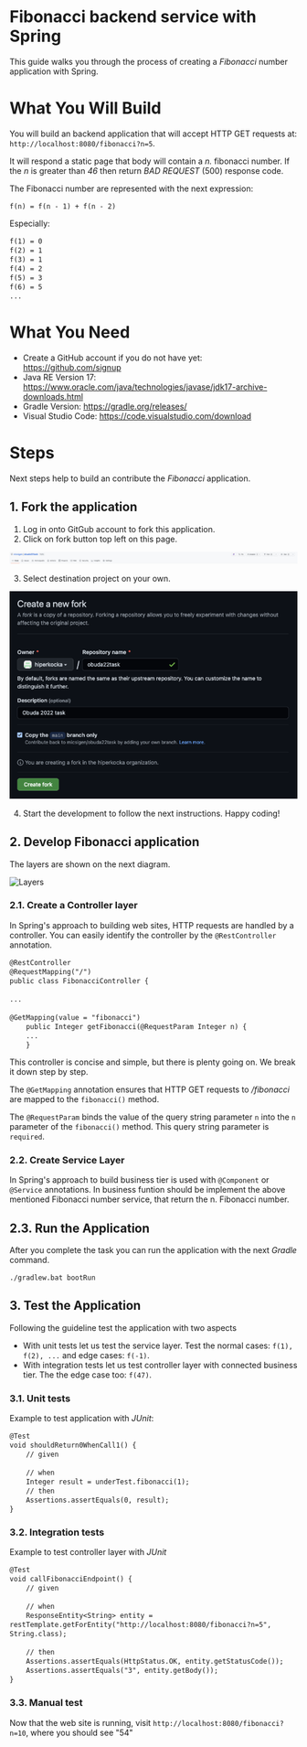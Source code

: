 # Fibonacci backend service with Spring

This guide walks you through the process of creating a *Fibonacci* number application with Spring.

# What You Will Build

You will build an backend application that will accept HTTP GET requests at: `http://localhost:8080/fibonacci?n=5`.

It will respond a static page that body will contain a *n.* fibonacci number. If the *n* is greater than *46* then return *BAD REQUEST* (500) response code.

The Fibonacci number are represented with the next expression:

```
f(n) = f(n - 1) + f(n - 2)
```

Especially:
```
f(1) = 0
f(2) = 1
f(3) = 1
f(4) = 2
f(5) = 3
f(6) = 5
...
```

# What You Need

- Create a GitHub account if you do not have yet: https://github.com/signup
- Java RE Version 17: https://www.oracle.com/java/technologies/javase/jdk17-archive-downloads.html
- Gradle Version: https://gradle.org/releases/
- Visual Studio Code: https://code.visualstudio.com/download

# Steps

Next steps help to build an contribute the *Fibonacci* application.

## 1. Fork the application

1. Log in onto GitGub account to fork this application.
2. Click on fork button top left on this page.

![Click on fork button](resources/click.fork.png)

3. Select destination project on your own.

![Click on fork button](resources/create.fork.png)

4. Start the development to follow the next instructions. Happy coding!

## 2. Develop Fibonacci application

The layers are shown on the next diagram.

![Layers](https://www.plantuml.com/plantuml/png/PL51Jp8n4BttLxmioHSsNwhHen4b63NUzKICAMLO6ifqRRiIGlZlpi82oTf3--RrpRpfT9ooYRbPUnN9PiEL9nGlRXROMEkGAUK2WytI2Lg75M6d573HJYSnR195tF-R7T739qn25xJYwSVRWMeS1bNmSw5gOrUc4gV5oKcRkXOZxwfbdlcczS5X3KiKhy_lk3vB7tcquttHblnkA6w_YETrS9mnM4jHpgPBdJu5pZ5uJn7UR2aUsh1dyYIRDCanfGHf-CTP4jaPTvgUaTP_orm8kUwbSyY4sBxj3eiXbnYr1pHkIlplu6qfuhrIECqEUXusV2Lp4rBsOwo7lMRKNeq5onV-0W00)

### 2.1. Create a Controller layer

In Spring's approach to building web sites, HTTP requests are handled by a controller. You
can easily identify the controller by the `@RestController` annotation. 

```
@RestController
@RequestMapping("/")
public class FibonacciController {

...

@GetMapping(value = "fibonacci")
    public Integer getFibonacci(@RequestParam Integer n) {
    ...
    }
```

This controller is concise and simple, but there is plenty going on. We break it down step
by step.

The `@GetMapping` annotation ensures that HTTP GET requests to */fibonacci* are mapped to
the `fibonacci()` method.

The `@RequestParam` binds the value of the query string parameter `n` into
the `n` parameter of the `fibonacci()` method. This query string parameter is 
`required`.

### 2.2. Create Service Layer

In Spring's approach to build business tier is used with `@Component` or `@Service` annotations. In business funtion should be implement the above mentioned Fibonacci number service, that return the n. Fibonacci number.

## 2.3. Run the Application

After you complete the task you can run the application with the next *Gradle* command.

```
./gradlew.bat bootRun
```

## 3. Test the Application

Following the guideline test the application with two aspects
- With unit tests let us test the service layer. Test the normal cases: `f(1), f(2), ...` and edge cases: `f(-1)`.
- With integration tests let us test controller layer with connected business tier. The the edge case too: `f(47)`.

### 3.1. Unit tests

Example to test application with *JUnit*:

```
@Test
void shouldReturn0WhenCall1() {
    // given

    // when
    Integer result = underTest.fibonacci(1);
    // then
    Assertions.assertEquals(0, result);
}
```

### 3.2. Integration tests

Example to test controller layer with *JUnit*

```
@Test
void callFibonacciEndpoint() {
    // given

    // when
    ResponseEntity<String> entity = restTemplate.getForEntity("http://localhost:8080/fibonacci?n=5", String.class);

    // then
    Assertions.assertEquals(HttpStatus.OK, entity.getStatusCode());
    Assertions.assertEquals("3", entity.getBody());
}
```

### 3.3. Manual test

Now that the web site is running, visit `http://localhost:8080/fibonacci?n=10`, where you should
see "54"
